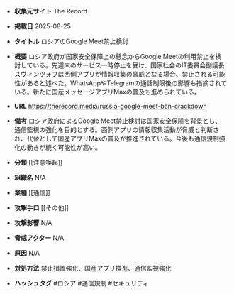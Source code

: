 - **収集元サイト**
The Record

- **掲載日**
2025-08-25

- **タイトル**
ロシアのGoogle Meet禁止検討

- **概要**
ロシア政府が国家安全保障上の懸念からGoogle Meetの利用禁止を検討している。先週末のサービス一時停止を受け、国家杜会のIT委員会副議長スヴィンツォフは西側アプリが情報収集の脅威となる場合、禁止される可能性があると述べた。WhatsAppやTelegramの通話制限後の影響も指摘されている。新たに国産メッセージアプリMaxの普及も進められている。

- **URL**
https://therecord.media/russia-google-meet-ban-crackdown

- **備考**
ロシア政府によるGoogle Meet禁止検討は国家安全保障を背景とし、通信監視の強化を目的とする。西側アプリの情報収集活動が脅威と判断され、代替として国産アプリMaxの普及が推進されている。今後も通信規制強化の動きが続く可能性が高い。

- **分類**
[[注意喚起]]

- **組織名**
N/A

- **業種**
[[通信]]

- **攻撃手口**
[[その他]]

- **攻撃影響**
N/A

- **脅威アクター**
N/A

- **原因**
N/A

- **対処方法**
禁止措置強化、国産アプリ推進、通信監視強化

- **ハッシュタグ**
#ロシア #通信規制 #セキュリティ
